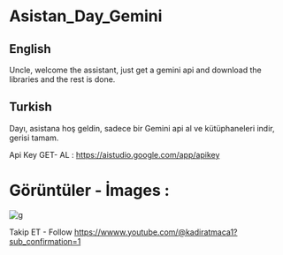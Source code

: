 # Asistan_Day_Gemini
## English
Uncle, welcome the assistant, just get a gemini api and download the libraries and the rest is done.
## Turkish
Dayı, asistana hoş geldin, sadece bir Gemini api al ve kütüphaneleri indir, gerisi tamam.

Api Key GET- AL : https://aistudio.google.com/app/apikey

# Görüntüler - İmages : 
![g](https://github.com/Kadir-Atmaca/Asistan_Day_Gemini/assets/152689373/ee8988a9-f35b-4050-9b0f-478abfff6189)

Takip ET - Follow
https://wwww.youtube.com/@kadiratmaca1?sub_confirmation=1
